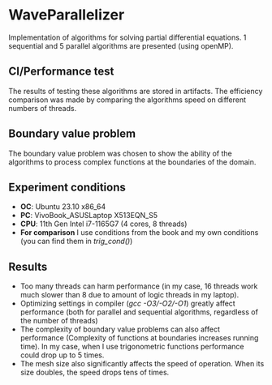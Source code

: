 # WaveParallelizer
Implementation of algorithms for solving partial differential equations. 1 sequential and 5 parallel algorithms are presented (using openMP).
## CI/Performance test
The results of testing these algorithms are stored in artifacts. The efficiency comparison was made by comparing the algorithms speed on different numbers of threads.
## Boundary value problem
The boundary value problem was chosen to show the ability of the algorithms to process complex functions at the boundaries of the domain.
## Experiment conditions
- **OC**: Ubuntu 23.10 x86_64
- **PC**: VivoBook_ASUSLaptop X513EQN_S5
- **CPU**: 11th Gen Intel i7-1165G7 (4 cores, 8 threads)
- **For comparison** I use conditions from the book and my own conditions (you can find them in *trig_cond()*) 
## Results
- Too many threads can harm performance (in my case, 16 threads work much slower than 8 due to amount of logic threads in my laptop).
- Optimizing settings in compiler (*gcc -O3/-O2/-O1*) greatly affect performance (both for parallel and sequential algorithms, regardless of the number of threads)
- The complexity of boundary value problems can also affect performance (Complexity of functions at boundaries increases running time). In my case, when I use trigonometric functions performance could drop up to 5 times.
- The mesh size also significantly affects the speed of operation. When its size doubles, the speed drops tens of times.
